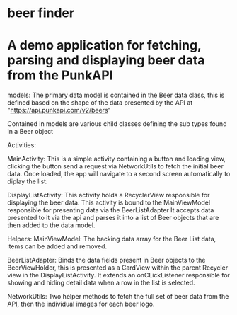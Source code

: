 # beer finder

# A demo application for fetching, parsing and displaying beer data from the PunkAPI 

models:
The primary data model is contained in the Beer data class, this is defined based on the shape of
the data presented by the API at "https://api.punkapi.com/v2/beers"

Contained in models are various child classes defining the sub types found in a Beer object

Activities:

MainActivity: This is a simple activity containing a button and loading view, clicking the button 
send a request via NetworkUtils to fetch the initial beer data. Once loaded, the app will navigate
to a second screen automatically to diplay the list.

DisplayListActivity: This activity holds a RecyclerView responsible for displaying the beer data.
This activity is bound to the MainViewModel responsible for presenting data via the BeerListAdapter
It accepts data presented to it via the api and parses it into a list of Beer objects that are then
added to the data model. 

Helpers:
MainViewModel: The backing data array for the Beer List data, items can be added and removed.

BeerListAdapter: Binds the data fields present in Beer objects to the BeerViewHolder, this is 
presented as a CardView within the parent Recycler view in the DisplayListActivity. It extends an
onCLickListener responsible for showing and hiding detail data when a row in the list is selected.

NetworkUtils: Two helper methods to fetch the full set of beer data from the API, then the
individual images for each beer logo.